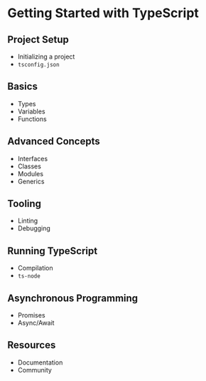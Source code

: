 # Getting Started with TypeScript

## Project Setup
- Initializing a project
- `tsconfig.json`

## Basics
- Types
- Variables
- Functions

## Advanced Concepts
- Interfaces
- Classes
- Modules
- Generics

## Tooling
- Linting
- Debugging

## Running TypeScript
- Compilation
- `ts-node`

## Asynchronous Programming
- Promises
- Async/Await

## Resources
- Documentation
- Community
